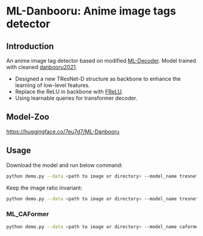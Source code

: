 # ML-Danbooru: Anime image tags detector

## Introduction
An anime image tag detector based on modified [ML-Decoder](https://github.com/Alibaba-MIIL/ML_Decoder).
Model trained with cleaned [danbooru2021](https://gwern.net/danbooru2021).

+ Designed a new TResNet-D structure as backbone to enhance the learning of low-level features.
+ Replace the ReLU in backbone with [FReLU](https://arxiv.org/pdf/2007.11824.pdf).
+ Using learnable queries for transformer decoder.

## Model-Zoo
https://huggingface.co/7eu7d7/ML-Danbooru

## Usage
Download the model and run below command:
```bash
python demo.py --data <path to image or directory> --model_name tresnet_d --num_of_groups 32 --ckpt <path to ckpt> --thr 0.7 --image_size 640 
```

Keep the image ratio invariant:
```bash
python demo.py --data <path to image or directory> --model_name tresnet_d --num_of_groups 32 --ckpt <path to ckpt> --thr 0.7 --image_size 640 --keep_ratio True
```

### ML_CAFormer
```bash
python demo.py --data <path to image or directory> --model_name caformer_m36 --ckpt <path to ckpt> --thr 0.7 --image_size 448
```
